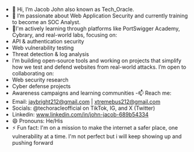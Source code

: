 - 👋 Hi, I’m Jacob John also known as Tech_Oracle.
- 👀 I’m passionate about Web Application Security and currently training to become an SOC Analyst.
- 🌱I'm actively learning through platforms like PortSwigger Academy, Cybrary, and real-world labs, focusing on:
- API & authentication security
- Web vulnerability testing
- Threat detection & log analysis
- I’m building open-source tools and working on projects that simplify how we test and defend websites from real-world attacks.
 I’m open to collaborating on:
- Web security research
- Cyber defense projects
- Awareness campaigns and learning communities
-📫 Reach me:
- Email: jaybright212@gmail.com | xtremebus212@gmail.com
- Socials: @techoracleofficial on TikTok, IG, and X (Twitter)
- Linkedin: www.linkedin.com/in/john-jacob-689b54334
- 😄 Pronouns: He/His
- ⚡ Fun fact: I'm on a mission to make the internet a safer place, one vulnerability at a time. I'm not perfect but i will keep showing up and pushing forward

<!---
Theoracle07/Theoracle07 is a ✨ special ✨ repository because its `README.md` (this file) appears on your GitHub profile.
You can click the Preview link to take a look at your changes.
--->
